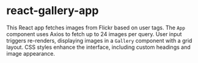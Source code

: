 # react-gallery-app
This React app fetches images from Flickr based on user tags. The `App` component uses Axios to fetch up to 24 images per query. User input triggers re-renders, displaying images in a `Gallery` component with a grid layout. CSS styles enhance the interface, including custom headings and image appearance.
